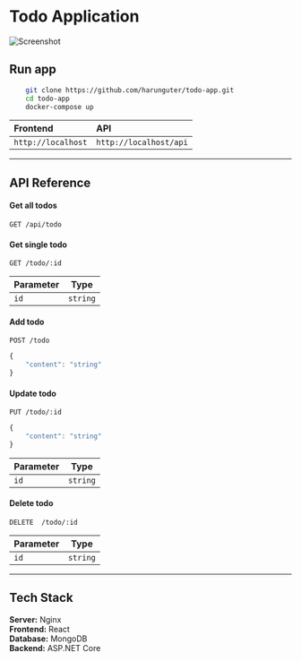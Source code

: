 # Todo Application

![Screenshot](https://raw.githubusercontent.com/harunguter/todo-app/refs/heads/main/screenshot.png)

## Run app

```bash
    git clone https://github.com/harunguter/todo-app.git
    cd todo-app
    docker-compose up
```

| Frontend           | API                    |
| :----------------- | :--------------------- |
| `http://localhost` | `http://localhost/api` |

---

## API Reference

#### Get all todos

```http
GET /api/todo
```

#### Get single todo

```http
GET /todo/:id
```

| Parameter | Type     |
| --------- | -------- |
| `id`      | `string` |

#### Add todo

```http
POST /todo
```

```javascript
{
    "content": "string"
}
```

#### Update todo

```http
PUT /todo/:id
```

```javascript
{
    "content": "string"
}
```

| Parameter | Type     |
| --------- | -------- |
| `id`      | `string` |

#### Delete todo

```http
DELETE  /todo/:id
```

| Parameter | Type     |
| --------- | -------- |
| `id`      | `string` |

---

## Tech Stack

**Server:** Nginx
<br />
**Frontend:** React
<br />
**Database:** MongoDB
<br/>
**Backend:** ASP.NET Core
